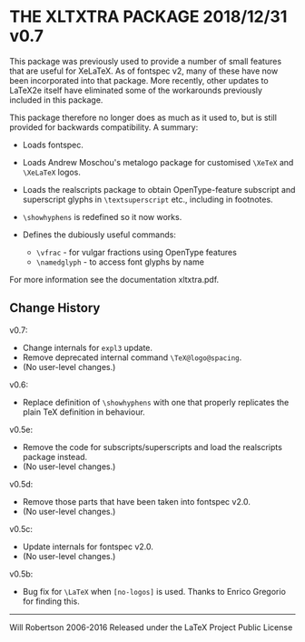 
THE XLTXTRA PACKAGE 2018/12/31 v0.7
===================================

This package was previously used to provide a number of small
features that are useful for XeLaTeX. As of fontspec v2, many
of these have now been incorporated into that package. More
recently, other updates to LaTeX2e itself have eliminated some
of the workarounds previously included in this package.

This package therefore no longer does as much as it used to,
but is still provided for backwards compatibility. A summary:

- Loads fontspec.

- Loads Andrew Moschou's metalogo package for customised
  `\XeTeX` and `\XeLaTeX` logos.

- Loads the realscripts package to obtain OpenType-feature
  subscript and superscript glyphs in `\textsuperscript` etc.,
  including in footnotes.

- `\showhyphens` is redefined so it now works.

- Defines the dubiously useful commands:
  - `\vfrac` - for vulgar fractions using OpenType features
  - `\namedglyph` - to access font glyphs by name

For more information see the documentation xltxtra.pdf.


Change History
--------------

v0.7:
  - Change internals for `expl3` update.
  - Remove deprecated internal command `\TeX@logo@spacing`.
  - (No user-level changes.)

v0.6:
  - Replace definition of `\showhyphens` with one that properly
    replicates the plain TeX definition in behaviour.

v0.5e:
  - Remove the code for subscripts/superscripts and load the
    realscripts package instead.
  - (No user-level changes.)

v0.5d:
  - Remove those parts that have been taken into fontspec v2.0.
  - (No user-level changes.)

v0.5c:
  - Update internals for fontspec v2.0.
  - (No user-level changes.)

v0.5b:
  - Bug fix for `\LaTeX` when `[no-logos]` is used.
    Thanks to Enrico Gregorio for finding this.

______________
Will Robertson
2006-2016
Released under the LaTeX Project Public License
